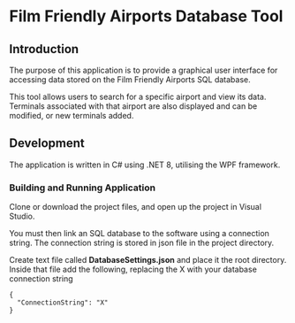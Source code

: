 # Film Friendly Airports Database Tool

## Introduction
The purpose of this application is to provide a graphical user interface for accessing data stored on the Film Friendly Airports SQL database.

This tool allows users to search for a specific airport and view its data. Terminals associated with that airport are also displayed and can be modified, or new terminals added.

## Development 
The application is written in C# using .NET 8, utilising the WPF framework. 

### Building and Running Application

Clone or download the project files, and open up the project in Visual Studio.

You must then link an SQL database to the software using a connection string. The connection string is stored in json file in the project directory.

Create text file called **DatabaseSettings.json** and place it the root directory. Inside that file add the following, replacing the X with your database connection string

```
{
  "ConnectionString": "X"
}
```
